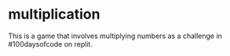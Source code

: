 # multiplication
This is a game that involves multiplying numbers as a challenge in #100daysofcode on replit.
